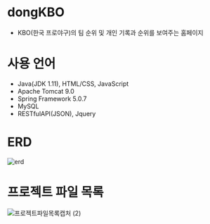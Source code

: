 # dongKBO
- KBO(한국 프로야구)의 팀 순위 및 개인 기록과 순위를 보여주는 홈페이지

# 사용 언어
- Java(JDK 1.11), HTML/CSS, JavaScript
- Apache Tomcat 9.0
- Spring Framework 5.0.7
- MySQL
- RESTfulAPI(JSON), Jquery

# ERD
![erd](https://user-images.githubusercontent.com/55340375/236089246-0404328e-890b-4a9a-ae79-995f6de92f86.PNG)

# 프로젝트 파일 목록

![프로젝트파일목록캡처 (2)](https://user-images.githubusercontent.com/55340375/236105384-2c75bd0d-a136-4489-8171-dcfa616f271e.PNG)
